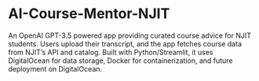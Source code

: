 # AI-Course-Mentor-NJIT
An OpenAI GPT-3.5 powered app providing curated course advice for NJIT students. Users upload their transcript, and the app fetches course data from NJIT’s API and catalog. Built with Python/Streamlit, it uses DigitalOcean for data storage, Docker for containerization, and future deployment on DigitalOcean.
